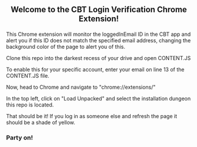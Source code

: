 ## <p align="center">Welcome to the CBT Login Verification Chrome Extension!</p>

This Chrome extension will monitor the loggedInEmail ID in the CBT app and alert you if this ID does not match the specified email address, changing the background color of the page to alert you of this. 


 Clone this repo into the darkest recess of your drive and open CONTENT.JS

 To enable this for your specific account, enter your email on line 13 of the CONTENT.JS file.

 Now, head to Chrome and navigate to "chrome://extensions/"

 In the top left, click on "Load Unpacked" and select the installation dungeon this repo is located. 

 That should be it! If you log in as someone else and refresh the page it should be a shade of yellow. 

### Party on!